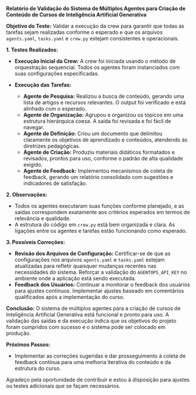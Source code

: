 **Relatório de Validação do Sistema de Múltiplos Agentes para Criação de Conteúdo de Cursos de Inteligência Artificial Generativa**

**Objetivo do Teste:** Validar a execução da crew para garantir que todas as tarefas sejam realizadas conforme o esperado e que os arquivos `agents.yaml`, `tasks.yaml` e `crew.py` estejam consistentes e operacionais.

**1. Testes Realizados:**

- **Execução Inicial da Crew:** A crew foi iniciada usando o método de orquestração sequencial. Todos os agentes foram instanciados com suas configurações especificadas.

- **Execução das Tarefas:**
  - **Agente de Pesquisa:** Realizou a busca de conteúdo, gerando uma lista de artigos e recursos relevantes. O output foi verificado e está alinhado com o esperado.
  - **Agente de Organização:** Agrupou e organizou os tópicos em uma estrutura hierárquica coesa. A saída foi revisada e foi fácil de navegar.
  - **Agente de Definição:** Criou um documento que delimitou claramente os objetivos de aprendizado e conteúdos, atendendo às diretrizes pedagógicas.
  - **Agente de Criação:** Produziu materiais didáticos formatados e revisados, prontos para uso, conforme o padrão de alta qualidade exigido.
  - **Agente de Feedback:** Implementou mecanismos de coleta de feedback, gerando um relatório consolidado com sugestões e indicadores de satisfação.

**2. Observações:**
- Todos os agentes executaram suas funções conforme planejado, e as saídas correspondem exatamente aos critérios esperados em termos de relevância e qualidade.
- A estrutura do código em `crew.py` está bem organizada e clara. As ligações entre os agentes e tarefas estão funcionando como esperado.

**3. Possíveis Correções:**
- **Revisão dos Arquivos de Configuração:** Certificar-se de que as configurações nos arquivos `agents.yaml` e `tasks.yaml` estejam atualizadas para refletir quaisquer mudanças recentes nas necessidades do sistema. Reforçar a validação do `AGENTOPS_API_KEY` no ambiente onde a aplicação está sendo executada.
- **Feedback dos Usuários:** Continuar a monitorar o feedback dos usuários para ajustes contínuos. Implementar ajustes baseado em comentários qualificados após a implementação do curso.

**Conclusão:** O sistema de múltiplos agentes para a criação de cursos de Inteligência Artificial Generativa está funcional e pronto para uso. A validação das saídas e da execução indica que os objetivos do projeto foram cumpridos com sucesso e o sistema pode ser colocado em produção. 

**Próximos Passos:**
- Implementar as correções sugeridas e dar prosseguimento à coleta de feedback contínua para uma melhoria iterativa do conteúdo e da estrutura do curso.

Agradeço pela oportunidade de contribuir e estou à disposição para ajustes ou testes adicionais que se façam necessários.